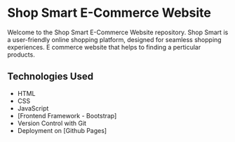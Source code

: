 # Shop Smart E-Commerce Website<br>

Welcome to the Shop Smart E-Commerce Website repository. Shop Smart is a user-friendly online shopping platform, designed for seamless shopping experiences.
E commerce website that helps to finding a perticular products.
<br>

## Technologies Used

- HTML
- CSS
- JavaScript
- [Frontend Framework - Bootstrap]
- Version Control with Git
- Deployment on [Github Pages]
